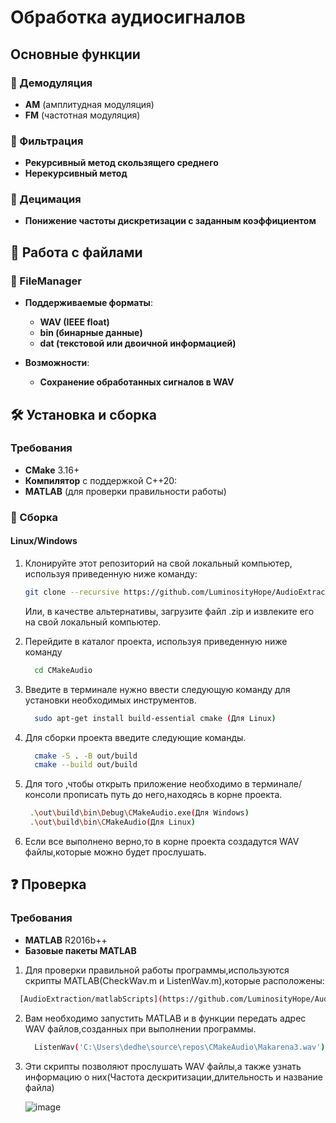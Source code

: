 #   Обработка аудиосигналов

##  Основные функции

### 🔎 Демодуляция
- **AM** (амплитудная модуляция)
- **FM** (частотная модуляция)

### 🔎 Фильтрация
- **Рекурсивный метод скользящего среднего**
- **Нерекурсивный метод**

### 🔎 Децимация
- **Понижение частоты дискретизации с заданным коэффициентом**

## 📂 Работа с файлами
### 🔎 FileManager
- **Поддерживаемые форматы**:
  - **WAV (IEEE float)**
  - **bin (бинарные данные)**
  - **dat (текстовой или двоичной информацией)**
  
- **Возможности**:
  - **Сохранение обработанных сигналов в WAV**
## 🛠️ Установка и сборка

### Требования
- **CMake** 3.16+
- **Компилятор** с поддержкой C++20:
- **MATLAB** (для проверки правильности работы)
### 🔧 Сборка 
#### Linux/Windows
1. Клонируйте этот репозиторий на свой локальный компьютер, используя приведенную ниже команду:

   ```bash
   git clone --recursive https://github.com/LuminosityHope/AudioExtraction.git
   ```
    Или, в качестве альтернативы, загрузите файл .zip и извлеките его на свой локальный компьютер.
  
2. Перейдите в каталог проекта, используя приведенную ниже команду

   ```bash
     cd CMakeAudio
   ```
3. Введите в терминале нужно ввести следующую команду для установки необходимых инструментов.
   
   ```bash
     sudo apt-get install build-essential cmake (Для Linux)
   ```
4. Для сборки проекта введите следующие команды.
   ```bash
     cmake -S . -B out/build  
     cmake --build out/build 
   ```
5. Для того ,чтобы открыть приложение необходимо в терминале/консоли прописать путь до него,находясь в корне проекта.
   ```bash
    .\out\build\bin\Debug\CMakeAudio.exe(Для Windows)
    .\out\build\bin\CMakeAudio(Для Linux)
   ```
6. Если все выполнено верно,то в корне проекта создадутся WAV файлы,которые можно будет прослушать.
## ❓ Проверка 
### Требования
- **MATLAB** R2016b++
- **Базовые пакеты MATLAB**
1. Для проверки правильной работы программы,используются скрипты MATLAB(CheckWav.m и ListenWav.m),которые расположены:
  ```bash
    [AudioExtraction/matlabScripts](https://github.com/LuminosityHope/AudioExtraction/tree/main/matlabScripts)
  ```
2. Вам необходимо запустить MATLAB и в функции передать адрес WAV файлов,созданных при выполнении программы.
   ```bash
     ListenWav('C:\Users\dedhe\source\repos\CMakeAudio\Makarena3.wav')
   ```
4. Эти скрипты позволяют прослушать WAV файлы,а также узнать информацию о них(Частота дескритизации,длительность и название файла)
   
    ![image](https://github.com/user-attachments/assets/fa638711-fac1-4065-9686-e36c3890fbf1)

